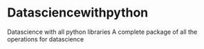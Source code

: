 # Datasciencewithpython
Datascience with all python libraries
A complete package of all the operations for datascience
